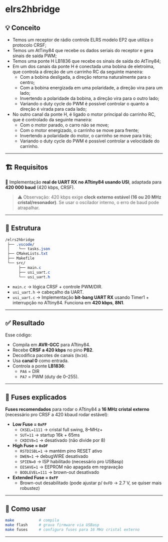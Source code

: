 # elrs2hbridge

## 💡 Conceito

- Temos um receptor de rádio controle ELRS modelo EP2 que utiliza o protocolo CRSF;
- Temos um AtTiny84 que recebe os dados seriais do receptor e gera sinais de saída PWM;
- Temos uma ponte H LB1836 que recebe os sinais de saída do AtTiny84;
- Em um dos canais da ponte H é conectada uma bobina de eletroíma, que controla a direção de um carrinho RC da seguinte maneira:
  - Com a bobina desligada, a direção retorna naturalmente para o centro;
  - Com a bobina energizada em uma polaridade, a direção vira para um lado;
  - Invertendo a polaridade da bobina, a direção vira para o outro lado;
  - Variando o duty cycle do PWM é possível controlar o quanto a direção é virada para cada lado;
- No outro canal da ponte H, é ligado o motor principal do carrinho RC, que é controlado da seguinte maneira:
  - Com o motor parado, o carro não se move;
  - Com o motor energizado, o carrinho se move para frente;
  - Invertendo a polaridade do motor, o carrinho se move para trás;
  - Variando o duty cycle do PWM é possível controlar a velocidade do carrinho.

---

## 🏗️ Requisitos

🚀 Implementação **real de UART RX no ATtiny84 usando USI**, adaptada para **420 000 baud** (420 kbps, CRSF).

> ⚠️ Observação: 420 kbps exige **clock externo estável (16 ou 20 MHz cristal/resonador)**. Se usar o oscilador interno, o erro de baud pode atrapalhar.

---

## 📂 Estrutura

```css
/elrs2hbridge
 ├── .vscode/
 │    └── tasks.json
 ├── CMakeLists.txt
 ├── Makefile
 └── src/
      ├── main.c
      ├── usi_uart.c
      └── usi_uart.h
```

- `main.c` → lógica CRSF + controle PWM/DIR.
- `usi_uart.h` → cabeçalho da UART.
- `usi_uart.c` → Implementação **bit-bang UART RX** usando Timer1 + interrupção no ATtiny84.
Funciona em **420 kbps**, **8N1**.

---

## ✅ Resultado

Esse código:

- Compila em **AVR-GCC** para ATtiny84.
- Recebe **CRSF a 420 kbps** no pino **PB2**.
- Decodifica pacotes de canais (`0x16`).
- Usa **canal 0** como entrada.
- Controla a ponte **LB1836**:
  - `PA6` = DIR
  - `PA7` = PWM (duty de 0–255).

---

## 🔹 Fuses explicados

**Fuses recomendados** para rodar o ATtiny84 a **16 MHz cristal externo** (necessário pro CRSF a 420 kbaud rodar estável):

- **Low Fuse = `0xFF`**
  - `CKSEL=1111` → cristal full swing, 8–MHz+
  - `SUT=11` → startup 16k + 65ms
  - `CKDIV8=1` → desativado (não divide por 8)
- **High Fuse = `0xDF`**
  - `RSTDISBL=1` → mantém pino RESET ativo
  - `DWEN=1` → debugWIRE desativado
  - `SPIEN=0` → ISP habilitado (necessário pro USBasp)
  - `EESAVE=1` → EEPROM não apagada em regravação
  - `BODLEVEL=111` → brown-out desativado
- **Extended Fuse = `0xFF`**
  - Brown-out desabilitado (pode ajustar p/ `0xFD` → 2.7 V, se quiser mais robustez)

---

## 🔹 Como usar

```bash
make           # compila
make flash     # grava firmware via USBasp
make fuses     # configura fuses para 16 MHz cristal externo
```

---
